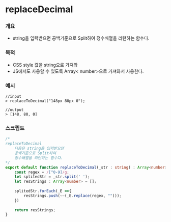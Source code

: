 # replaceDecimal

### 개요
* string을 입력받으면 
공백기준으로 Split하여
정수배열을 리턴하는 함수다.

### 목적
* CSS style 값을 string으로 가져와
* JS에서도 사용할 수 있도록 Array< number>으로 가져와서 사용한다.

### 예시
```shell
//input
> replaceToDecimal("148px 80px 0");

//output
> [148, 80, 0]
```

### 스크립트
```ts
/*
replaceToDecimal
    다음은 string을 입력받으면 
    공백기준으로 Split하여
    정수배열을 리턴하는 함수다.
*/
export default function replaceToDecimal(_str : string) : Array<number> {
    const regex = /[^0-9]/g;
    let splitedStr = _str.split(' ');
    let resStrings : Array<number> = [];
    
    splitedStr.forEach(_E =>{
        resStrings.push(~~(_E.replace(regex, "")));
    })
    
    return resStrings;
}
```